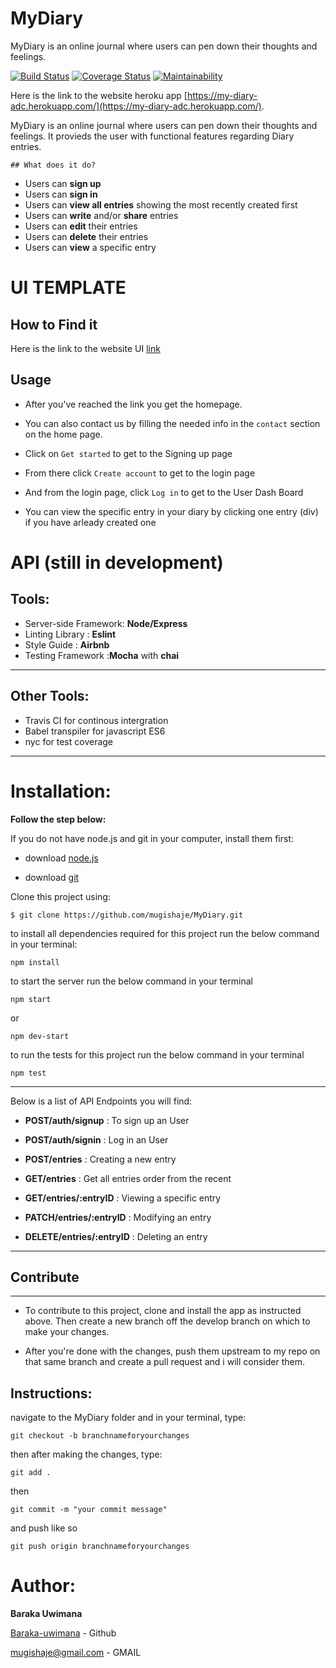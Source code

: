 # MyDiary
MyDiary is an online journal where users can pen down their thoughts and feelings.

[![Build Status](https://travis-ci.org/mugishaje/MyDiary.svg?branch=develop)](https://travis-ci.org/mugishaje/MyDiary)
[![Coverage Status](https://coveralls.io/repos/github/mugishaje/MyDiary/badge.svg?branch=develop)](https://coveralls.io/github/mugishaje/MyDiary?branch=develop)
[![Maintainability](https://api.codeclimate.com/v1/badges/c0b7f8951e06a34104e1/maintainability)](https://codeclimate.com/github/mugishaje/MyDiary/maintainability)


Here is the link to the website heroku app [https://my-diary-adc.herokuapp.com/](https://my-diary-adc.herokuapp.com/).

MyDiary is an online journal where users can pen down their thoughts and feelings. It provieds the user with functional features regarding Diary entries.

`## What does it do?`
- Users can **sign up**
- Users can **sign in**
- Users can **view all entries** showing the most recently created first
- Users can **write** and/or **share** entries 
- Users can **edit** their entries
- Users can **delete** their entries
- Users can **view** a specific entry

# UI TEMPLATE

## How to Find it

Here is the link to the website UI [link](https://mugishaje.github.io/MyDiary/UI/)

## Usage

- After you've reached the link you get the homepage.

- You can also contact us by filling the needed info in the `contact` section on the home page.

- Click on `Get started` to get to the Signing up page
- From there click `Create account` to get to the login page

- And from the login page, click `Log in` to get to the User Dash Board

- You can view the specific entry in your diary  by clicking one entry (div)  if you have arleady created one

# API (still in development)

## Tools:

- Server-side Framework: **Node/Express**
- Linting Library : **Eslint**
- Style Guide : **Airbnb**
- Testing Framework :**Mocha** with **chai**

---

## Other Tools:

- Travis CI for continous intergration
- Babel transpiler for javascript ES6
- nyc for test coverage

---

# Installation:

**Follow the step below:**

If you do not have node.js and git in your computer, install them first:

- download [node.js](https://nodejs.org/en/download/)

- download [git](https://git-scm.com/downloads)

Clone this project using:

```
$ git clone https://github.com/mugishaje/MyDiary.git
```

to install all dependencies required for this project run the below command in your terminal:

```
npm install
```

to start the server run the below command in your terminal

```
npm start
```

or

```
npm dev-start
```

to run the tests for this project run the below command in your terminal

```
npm test
```

---


Below is a list of API Endpoints you will find:

- **POST/auth/signup** : To sign up an User

- **POST/auth/signin** : Log in an User

- **POST/entries** : Creating a new entry

- **GET/entries** : Get all entries order from the recent

- **GET/entries/:entryID** : Viewing a specific entry

- **PATCH/entries/:entryID** : Modifying an entry

- **DELETE/entries/:entryID** : Deleting an entry

---

## Contribute

---

- To contribute to this project, clone and install the app as instructed above. Then create a new branch off the develop branch on which to make your changes.

- After you're done with the changes, push them upstream to my repo on that same branch and create a pull request and i will consider them.

## Instructions:

navigate to the MyDiary folder and in your terminal, type:

```
git checkout -b branchnameforyourchanges
```

then after making the changes, type:

```
git add .
```

then

```
git commit -m "your commit message"
```

and push like so

```
git push origin branchnameforyourchanges
```

# Author:

**Baraka Uwimana**

[Baraka-uwimana](http://github.com/mugishaje/) - Github

mugishaje@gmail.com - GMAIL